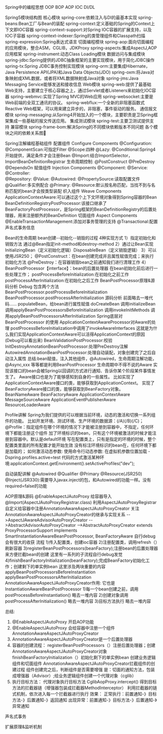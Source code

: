 Spring中的编程思想
    OOP BOP AOP IOC DI/DL

Spring5模块结构图
    核心模块
        spring-core:依赖注入与DI的最基本实现
        spring-beans:Bean工厂与Bean的装配
        spring-context:定义基础的Spring的Context上下文即IOC容器
        spring-context-support:对Spring IOC容器的扩展支持，以及IOC子容器
        spring-context-indexer:Spring的类管理组件和Classpath扫描
        spring-expression:Spring表达式语言
    切面编程模块
        spring-aop:面向切面编程的应用模块，整合ASM，CGLIB，JDKProxy
        spring-aspects:集成AspectJ,AOP应用框架
        spring-instrument:动态Class Loading模块
    数据访问与集成模块
        spring-jdbc:Spring提供的JDBC抽象框架的主要实现模块，用于简化JDBC操作
        spring-tx:Spring JDBC事务控制实现模块
        spring-orm:主要集成Hibernate，Java Persistence API(JPA)和Java Data Objects(JDO)
        spring-oxm:将Java对象映射成XML数据，或者将XML数据映射成Java对象
        spring-jms:Java Messaging Service能够发送和接收信息
    Web模块
        spring-web:提供了最基础Web支持，主要建立于核心容器之上，通过Servlet或者Listeners来初始化IOC容器
        spring-webmvc:实现了Spring MVC的Web应用
        spring-websocket:主要是Web前端的全双工通讯的协议。
        spring-webflux:一个全新的非阻塞函数式Reactive Web框架，可以用来建立异步的，非阻塞，事件驱动的服务。
    通信报文模块
        spring-messaging:从Spring4开始加入的一个模块，主要职责是卫Spring框架集成一些基础的报文传送应用。
    集成测试模块
        spring-test:主要卫测试提供支持
    兼容模块
        spring-frame-bom:解决Spring的不同模块依赖版本不同问题
    各个模块之间的依赖关系图🌟

Spring注解编程基础组件
    配置组件 Configure Components
        @Configuration:
        @ComponentScan:可指定Filter
        @Scope:四种
        @Lazy:
        @Conditional:Spring4开始提供，满足条件才会注册Bean
        @Import:结合ImportSelector，ImportBeanDefinitionRegistrar
        生命周期控制:
            @PostConstruct
            @PreDestroy
            @DependsOn
    赋值组件 Injection Components
        @Component:
        @Service:
        @Controller:       
        @Repository:
        @Value:
        @Autowired:
        @PropertySource:读取配置文件
        @Qualifier:多实例配合
        @Primary:
        @Resource:默认按名称匹配，当找不到与名称匹配的bean才会按类型装配
    织入组件 Weave Components
        ApplicationContextAware:可以通过这个上下文环境对象得到Spring容器的Bean
        BeanDefinitionRegistryPostProcessor:该接口继承了BeanFactoryPostProcessor，是Spring框架的BeanDefinitionRegistry的后置处理器，用来注册额外的BeanDefinition
    切面组件 Aspect Components
        @EnableTransactionManagement:添加对事务管理的支持
        @Transactional:配置声名式事务信息

Bean的生命周期
bean创建--初始化--销毁的过程
4种实现方式
    1）指定初始化和销毁方法
        通过@Bean指定init-method和destroy-method
    2）通过让Bean实现InitializingBean（定义初始化逻辑）DisposableBean（定义销毁逻辑）
    3）可以使用JSR250；
        @PostConstruct：在bean创建完成并且属性赋值完成；来执行初始化方法
        @PreDestroy：在容器销毁bean之前通知我们进行清理工作
    4）BeanPostProcessor【interface】：bean的后置处理器
        在bean初始化前后进行一些处理工作；
        postProcessBeforeInitialization:在初始化之前工作
        postProcessAfterInitialization:在初始化之后工作
BeanPostProcessor原理&源码分析 Debug
    包含两个方法
        BeanPostProcessor.postProcessBeforeInitialization
        BeanPostProcessor.postProcessAfterInitialization
    源码分析
        前面略去一堆代码......
            populateBean，给bean进行属性赋值
            doCreateBean
                调用initializeBean
                    调用applyBeanPostProcessorsBeforeInitialization
                    调用invokeInitMethods
                    调用applyBeanPostProcessorsAfterInitialization
    Spring底层对BeanPostProcessor 的使用
        ApplicationContextAwareProcessor对Aware的处理
            postProcessBeforeInitialization中调用了invokeAwareInterfaces
            这就是为什么我们实现ApplicationContextAware可以活得ApplicationContext的原因(Debug可以看出来)
        BeanValidationPostProcessor:校验
        InitDestroyAnnotationBeanPostProcessor:处理PreDestroy注解
        AutowiredAnnotationBeanPostProcessor:处理自动装配，对象创建完了之后自动注入属性
        总结:bean赋值，注入其他组件，@Autowired，生命周期注解功能，@Async,xxx 等等都是利用BeanPostProcessor
生命周期中不得不说的Aware
    实现该接口的bean会被Spring以回调的方式进行通知、告诉你某个阶段某件事情发生了。
    Aware接口也是为了能够感知到自身的一些属性。
        比如实现了ApplicationContextAware接口的类，能够获取到ApplicationContext。
        实现了BeanFactoryAware接口的类，能够获取到BeanFactory对象。
        BeanNameAware
        BeanFactoryAware
        ApplicationContextAware
        MessageSourceAware
        ApplicationEventPublisherAware
        ResourceLoaderAware

Profile讲解
    Spring为我们提供的可以根据当前环境，动态的激活和切换一系列组件的功能。
    比如开发环境、测试环境、生产环境的数据源：(/A)(/B)(/C)；
    @Profile：指定组件在哪个环境的情况下才能被注册到容器中，不指定，任何环境下都能注册这个组件
        加了环境标识的bean，只有这个环境被激活的时候才能注册到容器中。默认是default环境
        写在配置类上，只有是指定的环境的时候，整个配置类里面的所有配置才能开始生效
        没有标注环境标识的bean在，任何环境下都是加载的；
    如何激活动态参数:
        使用命令行动态参数: 在虚拟机参数位置加载 -Dspring.profiles.active=test
        代码的方式激活某种环境:applicationContext.getEnvironment().setActiveProfiles("dev");

自动装配讲解
    @Autowired
    @Qualifier
    @Primary
    @Resource(JSR250)
    @Inject(JSR330):需要导入javax.inject的包，和Autowired的功能一样。没有required=false的功能

AOP原理&源码
@EnableAspectJAutoProxy
给容器导入 @Import(AspectJAutoProxyRegistrar.class)
利用AspectJAutoProxyRegistrar自定义给容器中注册AnnotationAwareAspectJAutoProxyCreator
关注AnnotationAwareAspectJAutoProxyCreator的继承与实现关系
-->AspectJAwareAdvisorAutoProxyCreator
    -->AbstractAdvisorAutoProxyCreator
        -->AbstractAutoProxyCreator
            extends ProxyProcessorSupport
                implements SmartInstantiationAwareBeanPostProcessor, BeanFactoryAware
自行debug会有很大的收获
    流程
    1)传入配置类，创建ioc容器
    2)注册配置类，调用refresh（）刷新容器
    3)registerBeanPostProcessors(beanFactory);注册bean的后置处理器来方便拦截bean的创建
        这里有一系列的子流程自行debug发觉
    4)finishBeanFactoryInitialization(beanFactory);完成BeanFactory初始化工作；创建剩下的单实例bean
    这里涉及两块重要的内容
        applyBeanPostProcessorsBeforeInstantiation
        applyBeanPostProcessorsAfterInitialization
AnnotationAwareAspectJAutoProxyCreator作用:
    它也是InstantiationAwareBeanPostProcessor
    1)每一个bean创建之前，调用postProcessBeforeInstantiation()
        略去一堆内容
    2)创建对象调用postProcessAfterInitialization()
        略去一堆内容
    3)目标方法执行
        略去一堆内容

总结:
1) @EnableAspectJAutoProxy 开启AOP功能
2) @EnableAspectJAutoProxy 会给容器中注册一个组件 AnnotationAwareAspectJAutoProxyCreator
3) AnnotationAwareAspectJAutoProxyCreator是一个后置处理器
4) 容器的创建流程：
   registerBeanPostProcessors（）注册后置处理器；创建AnnotationAwareAspectJAutoProxyCreator对象
   finishBeanFactoryInitialization（）初始化剩下的单实例bean
       创建业务逻辑组件和切面组件
       AnnotationAwareAspectJAutoProxyCreator拦截组件的创建过程
       组件创建完之后，判断组件是否需要增强
            是：切面的通知方法，包装成增强器（Advisor）;给业务逻辑组件创建一个代理对象（cglib）
5) 执行目标方法：
   代理对象执行目标方法
   CglibAopProxy.intercept()
       得到目标方法的拦截器链（增强器包装成拦截器MethodInterceptor）
       利用拦截器的链式机制，依次进入每一个拦截器进行执行
       效果：
           正常执行：前置通知-》目标方法-》后置通知-》返回通知
           出现异常：前置通知-》目标方法-》后置通知-》异常通知
   
声名式事务


扩展原理&监听机制












